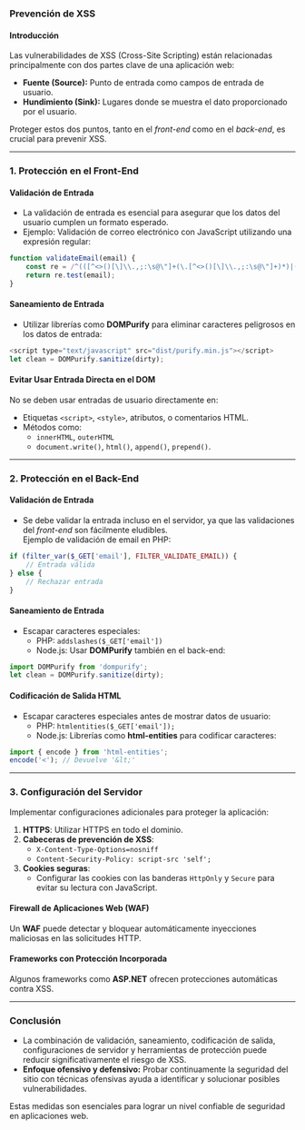 ### **Prevención de XSS**

#### **Introducción**

Las vulnerabilidades de XSS (Cross-Site Scripting) están relacionadas principalmente con dos partes clave de una aplicación web:

- **Fuente (Source):** Punto de entrada como campos de entrada de usuario.
- **Hundimiento (Sink):** Lugares donde se muestra el dato proporcionado por el usuario.

Proteger estos dos puntos, tanto en el _front-end_ como en el _back-end_, es crucial para prevenir XSS.

---

### **1. Protección en el Front-End**

#### **Validación de Entrada**

- La validación de entrada es esencial para asegurar que los datos del usuario cumplen un formato esperado.
- Ejemplo: Validación de correo electrónico con JavaScript utilizando una expresión regular:

```javascript
function validateEmail(email) {
    const re = /^(([^<>()[\]\\.,;:\s@\"]+(\.[^<>()[\]\\.,;:\s@\"]+)*)|(\".+\"))@((\[[0-9]{1,3}\.[0-9]{1,3}\.[0-9]{1,3}\.[0-9]{1,3}\])|(([a-zA-Z\-0-9]+\.)+[a-zA-Z]{2,}))$/;
    return re.test(email);
}
```

#### **Saneamiento de Entrada**

- Utilizar librerías como **DOMPurify** para eliminar caracteres peligrosos en los datos de entrada:

```javascript
<script type="text/javascript" src="dist/purify.min.js"></script>
let clean = DOMPurify.sanitize(dirty);
```

#### **Evitar Usar Entrada Directa en el DOM**

No se deben usar entradas de usuario directamente en:

- Etiquetas `<script>`, `<style>`, atributos, o comentarios HTML.
- Métodos como:
    - `innerHTML`, `outerHTML`
    - `document.write()`, `html()`, `append()`, `prepend()`.

---

### **2. Protección en el Back-End**

#### **Validación de Entrada**

- Se debe validar la entrada incluso en el servidor, ya que las validaciones del _front-end_ son fácilmente eludibles.  
    Ejemplo de validación de email en PHP:

```php
if (filter_var($_GET['email'], FILTER_VALIDATE_EMAIL)) {
    // Entrada válida
} else {
    // Rechazar entrada
}
```

#### **Saneamiento de Entrada**

- Escapar caracteres especiales:
    - PHP: `addslashes($_GET['email'])`
    - Node.js: Usar **DOMPurify** también en el back-end:

```javascript
import DOMPurify from 'dompurify';
let clean = DOMPurify.sanitize(dirty);
```

#### **Codificación de Salida HTML**

- Escapar caracteres especiales antes de mostrar datos de usuario:
    - PHP: `htmlentities($_GET['email']);`
    - Node.js: Librerías como **html-entities** para codificar caracteres:

```javascript
import { encode } from 'html-entities';
encode('<'); // Devuelve '&lt;'
```

---

### **3. Configuración del Servidor**

Implementar configuraciones adicionales para proteger la aplicación:

1. **HTTPS**: Utilizar HTTPS en todo el dominio.
2. **Cabeceras de prevención de XSS**:
    - `X-Content-Type-Options=nosniff`
    - `Content-Security-Policy: script-src 'self';`
3. **Cookies seguras**:
    - Configurar las cookies con las banderas `HttpOnly` y `Secure` para evitar su lectura con JavaScript.

#### **Firewall de Aplicaciones Web (WAF)**

Un **WAF** puede detectar y bloquear automáticamente inyecciones maliciosas en las solicitudes HTTP.

#### **Frameworks con Protección Incorporada**

Algunos frameworks como **ASP.NET** ofrecen protecciones automáticas contra XSS.

---

### **Conclusión**

- La combinación de validación, saneamiento, codificación de salida, configuraciones de servidor y herramientas de protección puede reducir significativamente el riesgo de XSS.
- **Enfoque ofensivo y defensivo:** Probar continuamente la seguridad del sitio con técnicas ofensivas ayuda a identificar y solucionar posibles vulnerabilidades.

Estas medidas son esenciales para lograr un nivel confiable de seguridad en aplicaciones web.